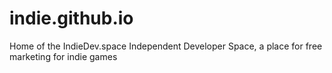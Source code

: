 # indie.github.io
Home of the IndieDev.space Independent Developer Space, a place for free marketing for indie games
